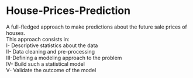 # House-Prices-Prediction
 A full-fledged approach to make predictions about the future sale prices of houses.
<br>
This approach consists in:
<br>
I-  Descriptive statistics about the data
<br>
II- Data cleaning and pre-processing
<br>
III-Defining a modeling approach to the problem
<br>
IV- Build such a statistical model
<br>
V-  Validate the outcome of the model
